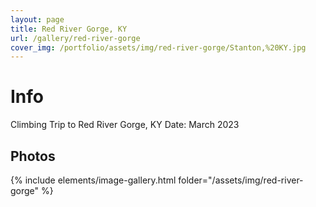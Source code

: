 ```yaml
---
layout: page
title: Red River Gorge, KY
url: /gallery/red-river-gorge
cover_img: /portfolio/assets/img/red-river-gorge/Stanton,%20KY.jpg
---
```

# Info
Climbing Trip to Red River Gorge, KY
Date: March 2023

## Photos
{% include elements/image-gallery.html folder="/assets/img/red-river-gorge" %}